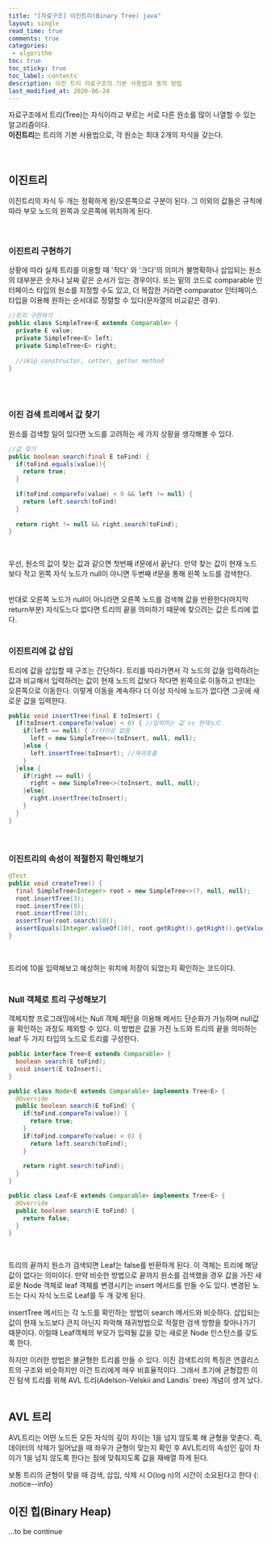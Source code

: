```yaml
---
title: "[자료구조] 이진트리(Binary Tree) java"
layout: single    
read_time: true    
comments: true   
categories: 
 - algorithm  
toc: true    
toc_sticky: true    
toc_label: contents    
description: 이진 트리 자료구조의 기본 사용법과 동작 방법
last_modified_at: 2020-06-24   
---   
```


자료구조에서 트리(Tree)는 자식이라고 부르는 서로 다른 원소를 많이 나열할 수 있는 알고리즘이다.   
**이진트리**는 트리의 기본 사용법으로, 각 원소는 최대 2개의 자식을 갖는다.    
<br>
<br>

## 이진트리 
이진트리의 자식 두 개는 정확하게 왼/오른쪽으로 구분이 된다. 그 이외의 값들은 규칙에 따라 부모 노드의 왼쪽과 오른쪽에 위치하게 된다.   
<br> 
<br>

### 이진트리 구현하기 
상황에 따라 실제 트리를 이용할 때 '작다' 와 '크다'의 의미가 불명확하나 삽입되는 원소의 대부분은 숫자나 날짜 같은 순서가 있는 경우이다. 
또는 밑의 코드로 comparable 인터페이스 타입의 원소를 지정할 수도 있고, 더 복잡한 거라면 comparator 인터페이스 타입을 이용해 원하는 순서대로 정렬할 수 있다(문자열의 비교같은 경우).
<br>

```java
//트리 구현하기
public class SimpleTree<E extends Comparable> {
  private E value;
  private SimpleTree<E> left;
  private SimpleTree<E> right;
  
  //skip constructor, setter, getter method
}
```
<br>
<br>

### 이진 검색 트리에서 값 찾기
원소를 검색할 일이 있다면 노드를 고려하는 세 가지 상황을 생각해볼 수 있다.
<br>

```java
//값 찾기
public boolean search(final E toFind) {
  if(toFind.equals(value)){
    return true;
  }
  
  if(toFind.compareTo(value) < 0 && left != null) {
    return left.search(toFind)
  }
  
  return right != null && right.search(toFind);
}
```
<br>

우선, 원소의 값이 찾는 값과 같으면 첫번째 if문에서 끝난다. 만약 찾는 값이 현재 노드 보다 작고 
왼쪽 자식 노드가 null이 아니면 두번째 if문을 통해 왼쪽 노드를 검색한다. 
<br>
<br>

반대로 오른쪽 노드가 null이 아니라면 오른쪽 노드를 검색해 값을 반환한다(마지막 return부분)
자식도느다 없다면 트리의 끝을 의미하기 때문에 찾으려는 값은 트리에 없다. 
<br>
<br>

### 이진트리에 값 삽입
트리에 값을 삽입할 때 구조는 간단하다. 트리를 따라가면서 각 노드의 값을 입력하려는 값과 비교해서 입력하려는 값이 
현재 노드의 값보다 작다면 왼쪽으로 이동하고 반대는 오른쪽으로 이동한다. 이렇게 이동을 계속하다 더 이상 자식에 노드가 없다면 
그곳에 새로운 값을 입력한다. 
<br>

```java
public void insertTree(final E toInsert) {
  if(toInsert.compareTo(value) < 0) { //입력하는 값 vs 현재노드
    if(left == null) { //더이상 없음
      left = new SimpleTree<>(toInsert, null, null);
    }else {
      left.insertTree(toInsert); //재귀호출
    }
  }else {
    if(right == null) {
      right = new SimpleTree<>(toInsert, null, null);
    }else{
      right.insertTree(toInsert);
    }
  }
}
```
<br>

### 이진트리의 속성이 적절한지 확인해보기
```java
@Test
public void createTree() {
  final SimpleTree<Integer> root = new SimpleTree<>(7, null, null);
  root.insertTree(3);
  root.insertTree(9);
  root.insertTree(10);
  assertTrue(root.search(10));
  assertEquals(Integer.valueOf(10), root.getRight().getRight().getValue());
}
```
<br>

트리에 10을 입력해보고 예상하는 위치에 저장이 되었는지 확인하는 코드이다. 
<br>
<br>

### Null 객체로 트리 구성해보기
객체지향 프로그래밍에서는 Null 객체 패턴을 이용해 메서드 단순화가 가능하며 null값을 확인하는 과정도 제외할 수 있다. 
이 방법은 값을 가진 노드와 트리의 끝을 의미하는 leaf 두 가지 타입의 노드로 트리를 구성한다. 
<br>

```java
public interface Tree<E extends Comparable> {
  boolean search(E toFind);
  void insert(E toInsert);
}

public class Node<E extends Comparable> implements Tree<E> {
  @Override
  public boolean search(E toFind) {
    if(toFind.compareTo(value)) {
      return true;
    }
    if(toFind.compareTo(value) < 0) {
      return left.search(toFind);
    }
    
    return right.search(toFind);
  }
}

public class Leaf<E extends Comparable> implements Tree<E> {
  @Override
  public boolean search(E toFind) {
    return false;
  }
}
```
<br>

트리의 끝까지 원소가 검색되면 Leaf는 false를 반환하게 된다. 이 객체는 트리에 해당 값이 없다는 의미이다. 
만약 비슷한 방법으로 끝까지 원소를 검색했을 경우 값을 가진 새로운 Node 객체로 leaf 객체를 변경시키는 insert 메서드를 
만들 수도 있다. 변경된 노드는 다시 자식 노드로 Leaf를 두 개 갖게 된다. 
<br>

insertTree 메서드는 각 노드를 확인하는 방법이 search 메서드와 비슷하다. 삽입되는 값이 현재 노드보다 큰지 아닌지 파악해 재귀방법으로 
적절한 검색 방향을 찾아나가기 때문이다. 이럴때 Leaf객체의 부모가 입력될 값을 갖는 새로운 Node 인스턴스를 갖도록 한다. 
<br>

하지만 이러한 방법은 불균형한 트리를 만들 수 있다. 이진 검색트리의 특징은 연결리스트의 구조와 비슷하지만 이건 트리에게 매우 비효율적이다. 
그래서 초기에 균형잡힌 이진 탐색 트리를 위해 AVL 트리(Adelson-Velskii and Landis` tree) 개념이 생겨 났다. 
<br>
<br>

## AVL 트리 
AVL트리는 어떤 노드든 모든 자식의 깊이 차이는 1을 넘지 않도록 해 균형을 맞춘다. 
즉, 데이터의 삭제가 일어났을 때 좌우가 균형이 맞는지 확인 후 AVL트리의 속성인 깊이 차이가 1을 넘지 않도록 한다는 점에
맞춰지도록 값을 재배열 하게 된다. 
<br>

보통 트리의 균형이 맞을 때 검색, 삽입, 삭제 시 O(log n)의 시간이 소요된다고 한다
{: .notice--info}
<br>

## 이진 힙(Binary Heap)
...to be continue
<br>
<br>
<br>
<br>
<br>











